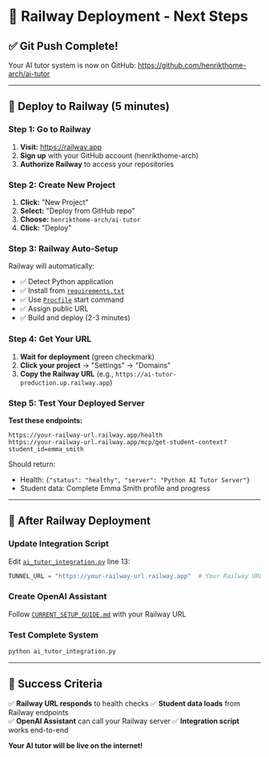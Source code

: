 # 🚀 Railway Deployment - Next Steps

## ✅ Git Push Complete!

Your AI tutor system is now on GitHub: https://github.com/henrikthome-arch/ai-tutor

---

## 🚀 Deploy to Railway (5 minutes)

### Step 1: Go to Railway
1. **Visit:** https://railway.app
2. **Sign up** with your GitHub account (henrikthome-arch)
3. **Authorize Railway** to access your repositories

### Step 2: Create New Project
1. **Click:** "New Project"
2. **Select:** "Deploy from GitHub repo"
3. **Choose:** `henrikthome-arch/ai-tutor`
4. **Click:** "Deploy"

### Step 3: Railway Auto-Setup
Railway will automatically:
- ✅ Detect Python application
- ✅ Install from [`requirements.txt`](requirements.txt)
- ✅ Use [`Procfile`](Procfile) start command
- ✅ Assign public URL
- ✅ Build and deploy (2-3 minutes)

### Step 4: Get Your URL
1. **Wait for deployment** (green checkmark)
2. **Click your project** → "Settings" → "Domains"
3. **Copy the Railway URL** (e.g., `https://ai-tutor-production.up.railway.app`)

### Step 5: Test Your Deployed Server
**Test these endpoints:**
```
https://your-railway-url.railway.app/health
https://your-railway-url.railway.app/mcp/get-student-context?student_id=emma_smith
```

Should return:
- Health: `{"status": "healthy", "server": "Python AI Tutor Server"}`
- Student data: Complete Emma Smith profile and progress

---

## 🎯 After Railway Deployment

### Update Integration Script
Edit [`ai_tutor_integration.py`](ai_tutor_integration.py) line 13:
```python
TUNNEL_URL = "https://your-railway-url.railway.app"  # Your Railway URL here
```

### Create OpenAI Assistant
Follow [`CURRENT_SETUP_GUIDE.md`](CURRENT_SETUP_GUIDE.md) with your Railway URL

### Test Complete System
```bash
python ai_tutor_integration.py
```

---

## 🎉 Success Criteria

✅ **Railway URL responds** to health checks
✅ **Student data loads** from Railway endpoints  
✅ **OpenAI Assistant** can call your Railway server
✅ **Integration script** works end-to-end

**Your AI tutor will be live on the internet!**